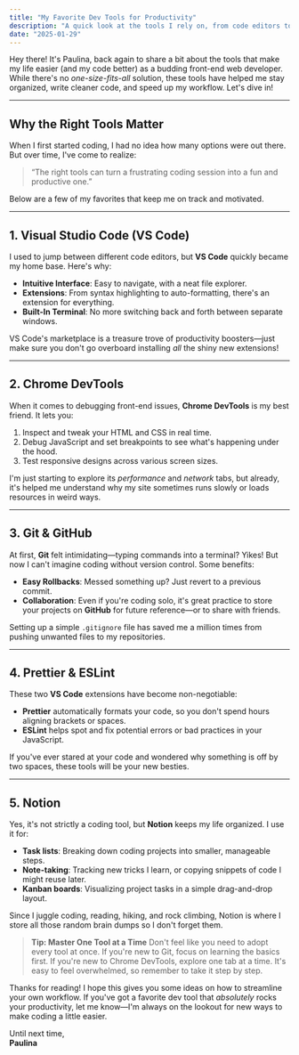 ```yaml
---
title: "My Favorite Dev Tools for Productivity"
description: "A quick look at the tools I rely on, from code editors to browser extensions."
date: "2025-01-29"
---
```


Hey there! It's Paulina, back again to share a bit about the tools that make my life easier (and my code better) as a budding front-end web developer. While there's no *one-size-fits-all* solution, these tools have helped me stay organized, write cleaner code, and speed up my workflow. Let's dive in!

---

## Why the Right Tools Matter
When I first started coding, I had no idea how many options were out there. But over time, I've come to realize:

> “The right tools can turn a frustrating coding session into a fun and productive one.”

Below are a few of my favorites that keep me on track and motivated.

---

## 1. Visual Studio Code (VS Code)
I used to jump between different code editors, but **VS Code** quickly became my home base. Here's why:

- **Intuitive Interface**: Easy to navigate, with a neat file explorer.
- **Extensions**: From syntax highlighting to auto-formatting, there's an extension for everything.
- **Built-In Terminal**: No more switching back and forth between separate windows.

VS Code's marketplace is a treasure trove of productivity boosters—just make sure you don't go overboard installing *all* the shiny new extensions!

---

## 2. Chrome DevTools
When it comes to debugging front-end issues, **Chrome DevTools** is my best friend. It lets you:

1. Inspect and tweak your HTML and CSS in real time.
2. Debug JavaScript and set breakpoints to see what's happening under the hood.
3. Test responsive designs across various screen sizes.

I'm just starting to explore its *performance* and *network* tabs, but already, it's helped me understand why my site sometimes runs slowly or loads resources in weird ways.

---

## 3. Git & GitHub
At first, **Git** felt intimidating—typing commands into a terminal? Yikes! But now I can't imagine coding without version control. Some benefits:

- **Easy Rollbacks**: Messed something up? Just revert to a previous commit.
- **Collaboration**: Even if you're coding solo, it's great practice to store your projects on **GitHub** for future reference—or to share with friends.

Setting up a simple `.gitignore` file has saved me a million times from pushing unwanted files to my repositories.

---

## 4. Prettier & ESLint
These two **VS Code** extensions have become non-negotiable:

- **Prettier** automatically formats your code, so you don't spend hours aligning brackets or spaces.
- **ESLint** helps spot and fix potential errors or bad practices in your JavaScript.

If you've ever stared at your code and wondered why something is off by two spaces, these tools will be your new besties.

---

## 5. Notion
Yes, it's not strictly a coding tool, but **Notion** keeps my life organized. I use it for:

- **Task lists**: Breaking down coding projects into smaller, manageable steps.
- **Note-taking**: Tracking new tricks I learn, or copying snippets of code I might reuse later.
- **Kanban boards**: Visualizing project tasks in a simple drag-and-drop layout.

Since I juggle coding, reading, hiking, and rock climbing, Notion is where I store all those random brain dumps so I don't forget them.

> **Tip: Master One Tool at a Time** 
> Don't feel like you need to adopt every tool at once. If you're new to Git, focus on learning the basics first. If you're new to Chrome DevTools, explore one tab at a time. It's easy to feel overwhelmed, so remember to take it step by step.

Thanks for reading! I hope this gives you some ideas on how to streamline your own workflow. If you've got a favorite dev tool that *absolutely* rocks your productivity, let me know—I'm always on the lookout for new ways to make coding a little easier. 

Until next time,  
**Paulina**